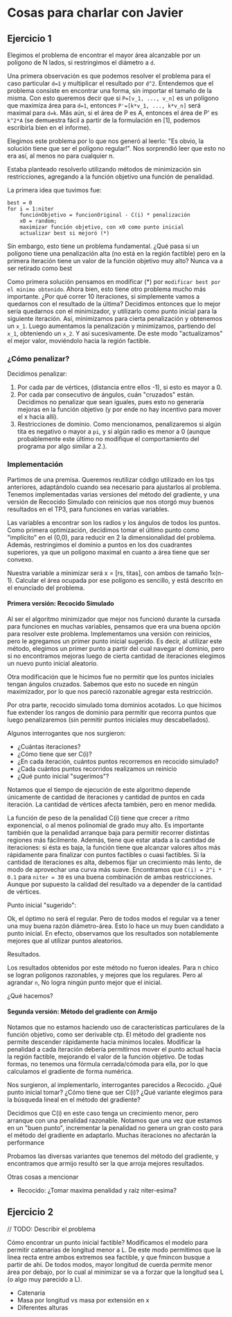 # Cosas para charlar con Javier

## Ejercicio 1

Elegimos el problema de encontrar el mayor área alcanzable por un polígono de N lados, si restringimos el diámetro a `d`.

Una primera observación es que podemos resolver el problema para el caso particular `d=1` y multiplicar el resultado por `d^2`. Entendemos que el problema consiste en encontrar una forma, sin importar el tamaño de la misma. Con esto queremos decir que si `P=[v_1, ..., v_n]` es un polígono que maximiza área para `d=1`, entonces `P'=[k*v_1, ..., k*v_n]` será maximal para `d=k`. Más aún, si el área de P es A, entonces el área de P' es `k^2*A` (se demuestra fácil a partir de la formulación en [1], podemos escribirla bien en el informe).

Elegimos este problema por lo que nos generó al leerlo: "Es obvio, la solución tiene que ser el polígono regular!". Nos sorprendió leer que esto no era así, al menos no para cualquier n.

Estaba planteado resolverlo utilizando métodos de minimización sin restricciones, agregando a la función objetivo una función de penalidad. 

La primera idea que tuvimos fue:
```
best = 0
for i = 1:niter
    funciónObjetivo = funcionOriginal - C(i) * penalización
    x0 = random;
    maximizar función objetivo, con x0 como punto inicial
    actualizar best si mejoró (*)
```

Sin embargo, esto tiene un problema fundamental. ¿Qué pasa si un polígono tiene una penalización alta (no está en la región factible) pero en la primera iteración tiene un valor de la función objetivo muy alto? Nunca va a ser retirado como best

Como primera solución pensamos en modificar (*) por `modificar best por el minimo obtenido`. Ahora bien, esto tiene otro problema mucho más importante. ¿Por qué correr 10 iteraciones, si simplemente vamos a quedarnos con el resultado de la última? 
Decidimos entonces que lo mejor sería quedarnos con el minimizador, y utilizarlo como punto inicial para la siguiente iteración. Así, minimizamos para cierta penalización y obtenemos un `x_1`. Luego aumentamos la penalización y minimizamos, partiendo del `x_1`, obteniendo un `x_2`. Y así sucesivamente. De este modo "actualizamos" el mejor valor, moviéndolo hacia la región factible.

### ¿Cómo penalizar?
Decidimos penalizar:

1. Por cada par de vértices, (distancia entre ellos -1), si esto es mayor a 0.
2. Por cada par consecutivo de ángulos, cuán "cruzados" están. Decidimos no penalizar que sean iguales, pues esto no generaría mejoras en la función objetivo (y por ende no hay incentivo para mover el x hacia allí).
3. Restricciones de dominio. Como mencionamos, penalizaremos si algún tita es negativo o mayor a `pi`, y si algún radio es menor a 0 (aunque probablemente este último no modifique el comportamiento del programa por algo similar a 2.).


### Implementación

Partimos de una premisa. Queremos reutilizar código utilizado en los tps anteriores, adaptándolo cuando sea necesario para ajustarlos al problema. Tenemos implementadas varias versiones del método del gradiente, y una versión de Recocido Simulado con reinicios que nos otorgó muy buenos resultados en el TP3, para funciones en varias variables.

Las variables a encontrar son los radios y los ángulos de todos los puntos. Como primera optimización, decidimos tomar el último punto como "implícito" en el (0,0), para reducir en 2 la dimensionalidad del problema. Además, restringimos el dominio a puntos en los dos cuadrantes superiores, ya que un polígono maximal en cuanto a área tiene que ser convexo.

Nuestra variable a minimizar será x = [rs, titas], con ambos de tamaño 1x(n-1). Calcular el área ocupada por ese polígono es sencillo, y está descrito en el enunciado del problema.


#### Primera versión: Recocido Simulado

Al ser el algoritmo minimizador que mejor nos funcionó durante la cursada para funciones en muchas variables, pensamos que era una buena opción para resolver este problema. Implementamos una versión con reinicios, pero le agregamos un primer punto inicial sugerido. Es decir, al utilizar este método, elegimos un primer punto a partir del cual navegar el dominio, pero si no encontramos mejoras luego de cierta cantidad de iteraciones elegimos un nuevo punto inicial aleatorio.

Otra modificación que le hicimos fue no permitir que los puntos iniciales tengan ángulos cruzados. Sabemos que esto no sucede en ningún maximizador, por lo que nos pareció razonable agregar esta restricción.

Por otra parte, recocido simulado toma dominios acotados. Lo que hicimos fue extender los rangos de dominio para permitir que recorra puntos que luego penalizaremos (sin permitir puntos iniciales muy descabellados).


Algunos interrogantes que nos surgieron:
- ¿Cuántas iteraciones?
- ¿Cómo tiene que ser C(i)?
- ¿En cada iteración, cuántos puntos recorremos en recocido simulado?
- ¿Cada cuántos puntos recorridos realizamos un reinicio
- ¿Qué punto inicial "sugerimos"?

Notamos que el tiempo de ejecución de este algoritmo depende únicamente de cantidad de iteraciones y cantidad de puntos en cada iteración. La cantidad de vértices afecta también, pero en menor medida. 

La función de peso de la penalidad C(i) tiene que crecer a ritmo exponencial, o al menos polinomial de grado muy alto. Es importante también que la penalidad arranque baja para permitir recorrer distintas regiones más fácilmente. Además, tiene que estar atada a la cantidad de iteraciones: si ésta es baja, la función tiene que alcanzar valores altos más rápidamente para finalizar con puntos factibles o cuasi factibles. Si la cantidad de iteraciones es alta, debemos fijar un crecimiento más lento, de modo de aprovechar una curva más suave. Encontramos que `C(i) = 2^i * 0.1` para `niter = 30` es una buena combinación de ambas restricciones. Aunque por supuesto la calidad del resultado va a depender de la cantidad de vértices. 

Punto inicial "sugerido":

Ok, el óptimo no será el regular. Pero de todos modos el regular va a tener una muy buena razón diámetro-área. Esto lo hace un muy buen candidato a punto inicial. En efecto, observamos que los resultados son notablemente mejores que al utilizar puntos aleatorios.

Resultados.

Los resultados obtenidos por este método no fueron ideales. Para n chico se logran polígonos razonables, y mejores que los regulares. Pero al agrandar `n`, No logra ningún punto mejor que el inicial.



¿Qué hacemos?



#### Segunda versión: Método del gradiente con Armijo

Notamos que no estamos haciendo uso de características particulares de la función objetivo, como ser derivable ctp. El método del gradiente nos permite descender rápidamente hacia mínimos locales. Modificar la penalidad a cada iteración debería permitirnos mover el punto actual hacia la región factible, mejorando el valor de la función objetivo.
De todas formas, no tenemos una fórmula cerrada/cómoda para ella, por lo que calculamos el gradiente de forma numérica. 

Nos surgieron, al implementarlo, interrogantes parecidos a Recocido. ¿Qué punto inicial tomar? ¿Cómo tiene que ser C(i)? ¿Qué variante elegimos para la búsqueda lineal en el método del gradiente?


Decidimos que C(i) en este caso tenga un crecimiento menor, pero arranque con una penalidad razonable. Notamos que una vez que estamos en un "buen punto", incrementar la penalidad no genera un gran costo para el método del gradiente en adaptarlo. Muchas iteraciones no afectarán la performance


Probamos las diversas variantes que tenemos del método del gradiente, y encontramos que armijo resultó ser la que arroja mejores resultados. 

Otras cosas a mencionar

- Recocido: ¿Tomar maxima penalidad y raíz niter-esima? 

## Ejercicio 2

// TODO: Describir el problema

Cómo encontrar un punto inicial factible? Modificamos el modelo para permitir catenarias de longitud menor a L. De este modo permitimos que la linea recta entre ambos extremos sea factible, y que fmincon busque a partir de ahí. De todos modos, mayor longitud de cuerda permite menor área por debajo, por lo cual al minimizar se va a forzar que la longitud sea L (o algo muy parecido a L).


- Catenaria
- Masa por longitud vs masa por extensión en x
- Diferentes alturas